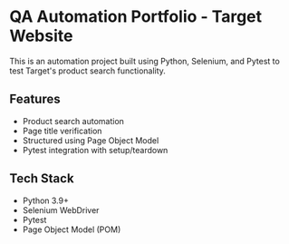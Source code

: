 # QA Automation Portfolio - Target Website

This is an automation project built using Python, Selenium, and Pytest to test Target's product search functionality.

## Features

- Product search automation
- Page title verification
- Structured using Page Object Model
- Pytest integration with setup/teardown

## Tech Stack

- Python 3.9+
- Selenium WebDriver
- Pytest
- Page Object Model (POM)
